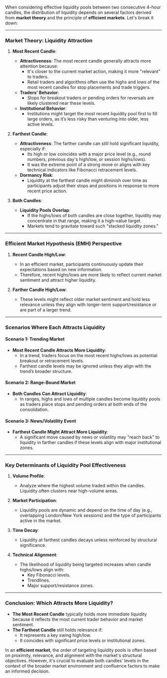 When considering effective liquidity pools between two consecutive 4-hour candles, the distribution of liquidity depends on several factors derived from **market theory** and the principle of **efficient markets**. Let's break it down:

---

### **Market Theory: Liquidity Attraction**
1. **Most Recent Candle**:
   - **Attractiveness**: The most recent candle generally attracts more attention because:
     - It's closer to the current market action, making it more "relevant" to traders.
     - Retail traders and algorithms often use the highs and lows of the most recent candles for stop placements and trade triggers.
   - **Traders' Behavior**:
     - Stops for breakout traders or pending orders for reversals are likely clustered near these levels.
   - **Institutional Behavior**:
     - Institutions might target the most recent liquidity pool first to fill large orders, as it’s less risky than venturing into older, less active levels.

2. **Farthest Candle**:
   - **Attractiveness**: The farther candle can still hold significant liquidity, especially if:
     - Its high or low coincides with a major price level (e.g., round numbers, previous day's high/low, or session highs/lows).
     - It was the extreme point of a strong move or aligns with key technical indicators like Fibonacci retracement levels.
   - **Dormancy Risk**:
     - Liquidity at the farthest candle might diminish over time as participants adjust their stops and positions in response to more recent price action.

3. **Both Candles**:
   - **Liquidity Pools Overlap**:
     - If the highs/lows of both candles are close together, liquidity may concentrate in that range, making it a high-value target.
     - Markets tend to gravitate toward such "stacked liquidity zones."

---

### **Efficient Market Hypothesis (EMH) Perspective**
1. **Recent Candle High/Low**:
   - In an efficient market, participants continuously update their expectations based on new information.
   - Therefore, recent highs/lows are more likely to reflect current market sentiment and attract higher liquidity.

2. **Farther Candle High/Low**:
   - These levels might reflect older market sentiment and hold less relevance unless they align with longer-term support/resistance or are part of a larger trend.

---

### **Scenarios Where Each Attracts Liquidity**

#### **Scenario 1: Trending Market**
- **Most Recent Candle Attracts More Liquidity**:
  - In a trend, traders focus on the most recent highs/lows as potential breakout or retracement levels.
  - Farthest candle levels may be ignored unless they align with the trend’s broader structure.

#### **Scenario 2: Range-Bound Market**
- **Both Candles Can Attract Liquidity**:
  - In ranges, highs and lows of multiple candles become liquidity pools as traders place stops and pending orders at both ends of the consolidation.

#### **Scenario 3: News/Volatility Event**
- **Farthest Candle Might Attract More Liquidity**:
  - A significant move caused by news or volatility may "reach back" to liquidity in farther candles if these levels align with major institutional zones.

---

### **Key Determinants of Liquidity Pool Effectiveness**

1. **Volume Profile**:
   - Analyze where the highest volume traded within the candles. Liquidity often clusters near high-volume areas.

2. **Market Participation**:
   - Liquidity pools are dynamic and depend on the time of day (e.g., overlapping London/New York sessions) and the type of participants active in the market.

3. **Time Decay**:
   - Liquidity at farthest candles decays unless reinforced by structural significance.

4. **Technical Alignment**:
   - The likelihood of liquidity being targeted increases when candle highs/lows align with:
     - Key Fibonacci levels.
     - Trendlines.
     - Major support/resistance zones.

---

### **Conclusion: Which Attracts More Liquidity?**

- **The Most Recent Candle** typically holds more immediate liquidity because it reflects the most current trader behavior and market sentiment.
- **The Farthest Candle** still holds relevance if:
  - It represents a key swing high/low.
  - It coincides with significant price levels or institutional zones.

In an **efficient market**, the order of targeting liquidity pools is often based on proximity, relevance, and alignment with the market's structural objectives. However, it's crucial to evaluate both candles' levels in the context of the broader market environment and confluence factors to make an informed decision.